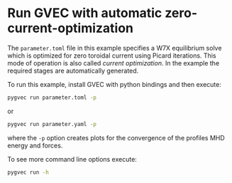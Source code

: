 # Run GVEC with automatic zero-current-optimization

The `parameter.toml` file in this example specifies a W7X equilibrium solve which is optimized for zero toroidal current using Picard iterations.
This mode of operation is also called *current optimization*. In the example the required stages are automatically generated.

To run this example, install GVEC with python bindings and then execute:
```bash
pygvec run parameter.toml -p
```
or
```bash
pygvec run parameter.yaml -p
```
where the `-p` option creates plots for the convergence of the profiles MHD energy and forces.

To see more command line options execute:
```bash
pygvec run -h
```
